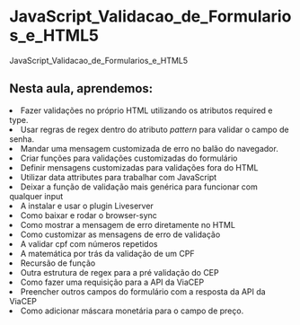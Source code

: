 # JavaScript_Validacao_de_Formularios_e_HTML5
JavaScript_Validacao_de_Formularios_e_HTML5



<H2>Nesta aula, aprendemos:</H2>

<li>Fazer validações no próprio HTML utilizando os atributos required e type.</li>

<li>Usar regras de regex dentro do atributo <i>pattern</i> para validar o campo de senha. </li>

<li>Mandar uma mensagem customizada de erro no balão do navegador.</li>

<li>Criar funções para validações customizadas do formulário</li>

<li>Definir mensagens customizadas para validações fora do HTML</li>

<li>Utilizar data attributes para trabalhar com JavaScript</li>

<li>Deixar a função de validação mais genérica para funcionar com qualquer input</li>

<li>A instalar e usar o plugin Liveserver</li>

<li>Como baixar e rodar o browser-sync</li>

<li>Como mostrar a mensagem de erro diretamente no HTML</li>

<li>Como customizar as mensagens de erro de validação</li>

<li>A validar cpf com números repetidos</li>

<li>A matemática por trás da validação de um CPF</li>

<li>Recursão de função</li>

<li>Outra estrutura de regex para a pré validação do CEP</li>

<li>Como fazer uma requisição para a API da ViaCEP</li>

<li>Preencher outros campos do formulário com a resposta da API da ViaCEP</li>

<li>Como adicionar máscara monetária para o campo de preço.</li>
